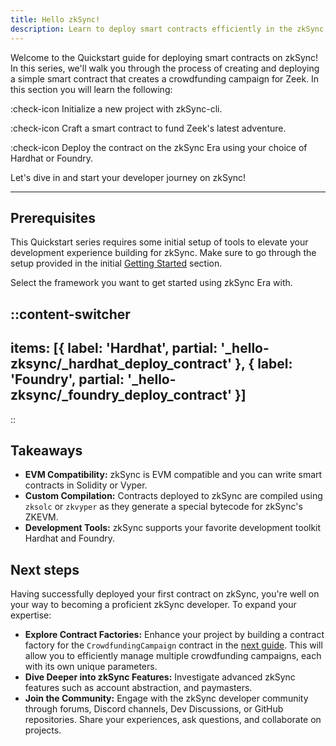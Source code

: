 ```yaml
---
title: Hello zkSync!
description: Learn to deploy smart contracts efficiently in the zkSync environment.
---
```


Welcome to the Quickstart guide for deploying smart contracts on zkSync! In this series, we'll walk you through the process
of creating and deploying a simple smart contract that creates a crowdfunding campaign for Zeek. In this section you will learn the following:

:check-icon Initialize a new project with zkSync-cli.

:check-icon Craft a smart contract to fund Zeek's latest adventure.

:check-icon Deploy the contract on the zkSync Era using your choice of Hardhat or Foundry.

Let's dive in and start your developer journey on zkSync!

---

## Prerequisites

This Quickstart series requires some initial setup of tools to elevate your
development experience building for zkSync.
Make sure to go through the setup provided in the initial [Getting Started](/quick-start) section.

Select the framework you want to get started using zkSync Era with.

::content-switcher
---
items: [{
  label: 'Hardhat',
  partial: '_hello-zksync/_hardhat_deploy_contract'
}, {
  label: 'Foundry',
  partial: '_hello-zksync/_foundry_deploy_contract'
}]
---
::

## Takeaways

- **EVM Compatibility:** zkSync is EVM compatible and you can write smart contracts in Solidity or Vyper.
- **Custom Compilation:** Contracts deployed to zkSync are compiled using `zksolc` or `zkvyper` as
they generate a special bytecode for zkSync's ZKEVM.
- **Development Tools:** zkSync supports your favorite development toolkit Hardhat and Foundry.

## Next steps

Having successfully deployed your first contract on zkSync, you're well on your way to becoming
a proficient zkSync developer. To expand your expertise:

- **Explore Contract Factories:** Enhance your project by building a contract factory
for the `CrowdfundingCampaign` contract in the [next guide](/quick-start/contract-factory). This will allow you to efficiently
manage multiple crowdfunding campaigns, each with its own unique parameters.
- **Dive Deeper into zkSync Features:** Investigate advanced zkSync features such as account abstraction,
and paymasters.
- **Join the Community:** Engage with the zkSync developer community through forums,
Discord channels, Dev Discussions, or GitHub repositories. Share your experiences, ask questions,
and collaborate on projects.
